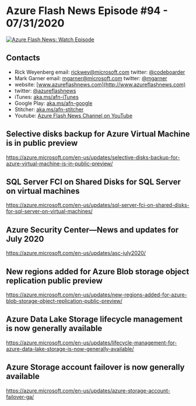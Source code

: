 # Azure Flash News Episode #94 - 07/31/2020

[![Azure Flash News: Watch Episode](https://img.youtube.com/vi/nbQkTTskqVY/0.jpg)](https://youtu.be/nbQkTTskqVY "Azure Flash News: Episode 94")

## Contacts

* Rick Weyenberg  email: rickwey@microsoft.com twitter: [@codeboarder](https://www.twitter.com/codeboarder)
* Mark Garner email: mgarner@microsoft.com twitter: [@mgarner](https://www.twitter.com/mgarner)
* website: [www.azureflashnews.com](http://www.azureflashnews.com)
* twitter: [@azureflashnews](https://www.twitter.com/azureflashnews)
* iTunes: [aka.ms/afn-iTunes](https://aka.ms/afn-iTunes)
* Google Play: [aka.ms/afn-google](https://aka.ms/afn-google)
* Stitcher: [aka.ms/afn-stitcher](https://aka.ms/afn-stitcher)
* Youtube: [Azure Flash News Channel on YouTube](https://www.youtube.com/channel/UCV6U_D4q7OxQaf0rFfEb6fQ)

## Selective disks backup for Azure Virtual Machine is in public preview
https://azure.microsoft.com/en-us/updates/selective-disks-backup-for-azure-virtual-machine-is-in-public-preview/

## SQL Server FCI on Shared Disks for SQL Server on virtual machines
https://azure.microsoft.com/en-us/updates/sql-server-fci-on-shared-disks-for-sql-server-on-virtual-machines/

## Azure Security Center—News and updates for July 2020
https://azure.microsoft.com/en-us/updates/asc-july2020/

## New regions added for Azure Blob storage object replication public preview
https://azure.microsoft.com/en-us/updates/new-regions-added-for-azure-blob-storage-object-replication-public-preview/

## Azure Data Lake Storage lifecycle management is now generally available
https://azure.microsoft.com/en-us/updates/lifecycle-management-for-azure-data-lake-storage-is-now-generally-available/

## Azure Storage account failover is now generally available
https://azure.microsoft.com/en-us/updates/azure-storage-account-failover-ga/